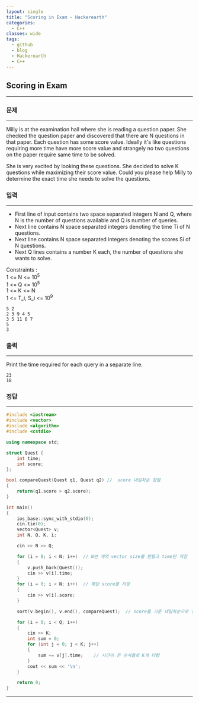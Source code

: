```yaml
---
layout: single
title: "Scoring in Exam - Hackerearth"
categories:
  - C++
classes: wide
tags:
  - github
  - blog
  - Hackerearth
  - C++
---
```

## **Scoring in Exam**
---

### 문제
---
Milly is at the examination hall where she is reading a question paper. She checked the question paper and discovered that there are N questions in that paper. Each question has some score value. Ideally it's like questions requiring more time have more score value and strangely no two questions on the paper require same time to be solved.

She is very excited by looking these questions. She decided to solve K questions while maximizing their score value. Could you please help Milly to determine the exact time she needs to solve the questions.

### 입력
---
  + First line of input contains two space separated integers N and Q, where N is the number of questions available and Q is number of queries.
  + Next line contains N space separated integers denoting the time Ti of N questions.
  + Next line contains N space separated integers denoting the scores Si of N questions.
  + Next Q lines contains a number K each, the number of questions she wants to solve.

Constraints :  
1 <= N <= 10<sup>5</sup>  
1 <= Q <= 10<sup>5</sup>    
1 <= K <= N  
1 <= T_i, S_i <= 10<sup>9</sup>    
```
5 2
2 3 9 4 5
3 5 11 6 7
5
3
```

### 출력
---
Print the time required for each query in a separate line.
```
23
18
```

### 정답
---
```c++
#include <iostream>
#include <vector>
#include <algorithm>
#include <cstdio>

using namespace std;

struct Quest {
	int time;
	int score;
};

bool compareQuest(Quest q1, Quest q2) //  score 내림차순 정렬
{
	return(q1.score > q2.score);
}

int main()
{
	ios_base::sync_with_stdio(0);
	cin.tie(0);
	vector<Quest> v;
	int N, Q, K, i;

	cin >> N >> Q;

	for (i = 0; i < N; i++)  // N번 개의 vector size를 만들고 time만 저장
	{
		v.push_back(Quest());
		cin >> v[i].time;
	}
	for (i = 0; i < N; i++)  // 해당 score를 저장
	{
		cin >> v[i].score;
	}

	sort(v.begin(), v.end(), compareQuest);  // score를 기준 내림차순으로 정렬

	for (i = 0; i < Q; i++)
	{
		cin >> K;
		int sum = 0;
		for (int j = 0; j < K; j++)
		{
			sum += v[j].time;    // 시간이 큰 순서들로 K개 더함
		}
		cout << sum << '\n';
	}

	return 0;
}
```

---
